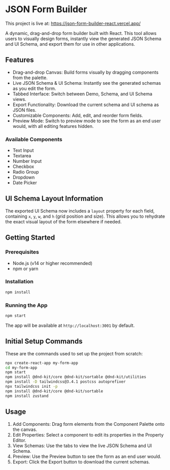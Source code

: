 # JSON Form Builder

This project is live at: https://json-form-builder-react.vercel.app/

A dynamic, drag-and-drop form builder built with React. This tool allows users to visually design forms, instantly view the generated JSON Schema and UI Schema, and export them for use in other applications.

## Features

- Drag-and-drop Canvas: Build forms visually by dragging components from the palette.
- Live JSON Schema & UI Schema: Instantly see the generated schemas as you edit the form.
- Tabbed Interface: Switch between Demo, Schema, and UI Schema views.
- Export Functionality: Download the current schema and UI schema as JSON files.
- Customizable Components: Add, edit, and reorder form fields.
- Preview Mode: Switch to preview mode to see the form as an end user would, with all editing features hidden.

### Available Components
- Text Input
- Textarea
- Number Input
- Checkbox
- Radio Group
- Dropdown
- Date Picker

## UI Schema Layout Information
The exported UI Schema now includes a `layout` property for each field, containing `x`, `y`, `w`, and `h` (grid position and size). This allows you to rehydrate the exact visual layout of the form elsewhere if needed.

## Getting Started

### Prerequisites
- Node.js (v14 or higher recommended)
- npm or yarn

### Installation
```bash
npm install
```

### Running the App
```bash
npm start
```
The app will be available at `http://localhost:3001` by default.

## Initial Setup Commands
These are the commands used to set up the project from scratch:

```bash
npx create-react-app my-form-app
cd my-form-app
npm start
npm install @dnd-kit/core @dnd-kit/sortable @dnd-kit/utilities
npm install -D tailwindcss@3.4.1 postcss autoprefixer
npx tailwindcss init -p
npm install @dnd-kit/core @dnd-kit/sortable
npm install zustand
```

## Usage
1. Add Components: Drag form elements from the Component Palette onto the canvas.
2. Edit Properties: Select a component to edit its properties in the Property Editor.
3. View Schemas: Use the tabs to view the live JSON Schema and UI Schema.
4. Preview: Use the Preview button to see the form as an end user would.
5. Export: Click the Export button to download the current schemas.


